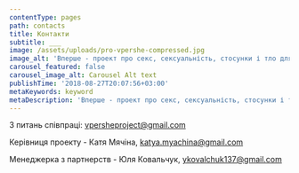 ```yaml
---
contentType: pages
path: contacts
title: Контакти
subtitle: ___
image: /assets/uploads/pro-vpershe-compressed.jpg
image_alt: 'Вперше - проект про секс, сексуальність, стосунки і тло для підлітків'
carousel_featured: false
carousel_image_alt: Carousel Alt text
publishTime: '2018-08-27T20:07:56+03:00'
metaKeywords: keyword
metaDescription: 'Вперше - проект про секс, сексуальність, стосунки і тло для підлітків'
---
```

З питань співпраці: vpersheproject@gmail.com



Керівниця проекту - Катя Мячіна, katya.myachina@gmail.com

Менеджерка з партнерств - Юля Ковальчук, ykovalchuk137@gmail.com
